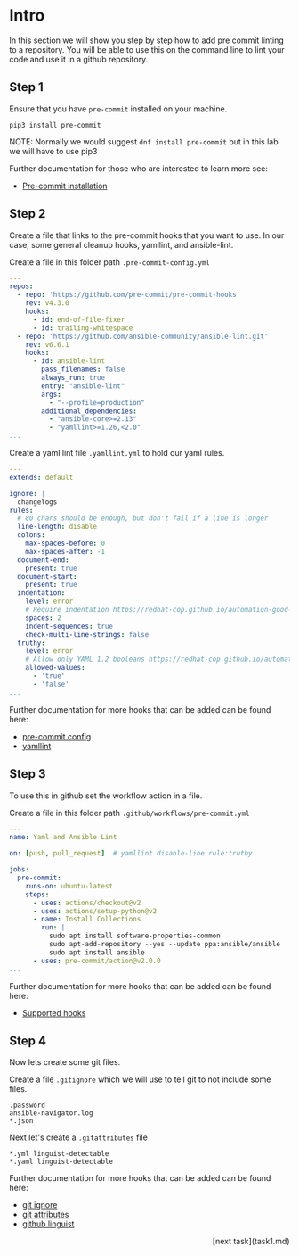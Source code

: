 # Intro

In this section we will show you step by step how to add pre commit linting to a repository. You will be able to use this on the command line to lint your code and use it in a github repository.

## Step 1

Ensure that you have `pre-commit` installed on your machine.

```console
pip3 install pre-commit
```

NOTE: Normally we would suggest `dnf install pre-commit` but in this lab we will have to use pip3

Further documentation for those who are interested to learn more see:

- [Pre-commit installation](https://pre-commit.com/#installation)

## Step 2

Create a file that links to the pre-commit hooks that you want to use. In our case, some general cleanup hooks, yamllint, and ansible-lint.

Create a file in this folder path `.pre-commit-config.yml`

```yaml
---
repos:
  - repo: 'https://github.com/pre-commit/pre-commit-hooks'
    rev: v4.3.0
    hooks:
      - id: end-of-file-fixer
      - id: trailing-whitespace
  - repo: 'https://github.com/ansible-community/ansible-lint.git'
    rev: v6.6.1
    hooks:
      - id: ansible-lint
        pass_filenames: false
        always_run: true
        entry: "ansible-lint"
        args:
          - "--profile=production"
        additional_dependencies:
          - "ansible-core>=2.13"
          - "yamllint>=1.26,<2.0"
...
```

Create a yaml lint file `.yamllint.yml` to hold our yaml rules.

```yaml
---
extends: default

ignore: |
  changelogs
rules:
  # 80 chars should be enough, but don't fail if a line is longer
  line-length: disable
  colons:
    max-spaces-before: 0
    max-spaces-after: -1
  document-end:
    present: true
  document-start:
    present: true
  indentation:
    level: error
    # Require indentation https://redhat-cop.github.io/automation-good-practices/#_yaml_and_jinja2_syntax
    spaces: 2
    indent-sequences: true
    check-multi-line-strings: false
  truthy:
    level: error
    # Allow only YAML 1.2 booleans https://redhat-cop.github.io/automation-good-practices/#_yaml_and_jinja2_syntax
    allowed-values:
      - 'true'
      - 'false'
...
```

Further documentation for more hooks that can be added can be found here:

- [pre-commit config](https://pre-commit.com/#pre-commit-configyaml---top-level)
- [yamllint](https://yamllint.readthedocs.io/en/stable/)

## Step 3

To use this in github set the workflow action in a file.

Create a file in this folder path `.github/workflows/pre-commit.yml`

```yaml
---
name: Yaml and Ansible Lint

on: [push, pull_request]  # yamllint disable-line rule:truthy

jobs:
  pre-commit:
    runs-on: ubuntu-latest
    steps:
      - uses: actions/checkout@v2
      - uses: actions/setup-python@v2
      - name: Install Collections
        run: |
          sudo apt install software-properties-common
          sudo apt-add-repository --yes --update ppa:ansible/ansible
          sudo apt install ansible
      - uses: pre-commit/action@v2.0.0
...
```

Further documentation for more hooks that can be added can be found here:

- [Supported hooks](https://pre-commit.com/hooks.html)

## Step 4

Now lets create some git files.

Create a file `.gitignore` which we will use to tell git to not include some files.

```text
.password
ansible-navigator.log
*.json
```

Next let's create a `.gitattributes` file

```text
*.yml linguist-detectable
*.yaml linguist-detectable
```

Further documentation for more hooks that can be added can be found here:

- [git ignore](https://git-scm.com/docs/gitignore)
- [git attributes](https://git-scm.com/docs/gitattributes)
- [github linguist](https://github.com/github/linguist/blob/master/docs/how-linguist-works.md)

<div align="right">[next task](task1.md)</div>
